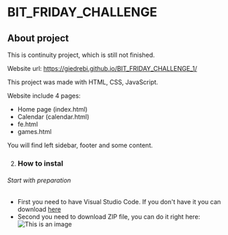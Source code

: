 # BIT_FRIDAY_CHALLENGE

## About project

This is continuity project, which is still not finished.

Website url: https://giedrebi.github.io/BIT_FRIDAY_CHALLENGE_1/ 

This project was made with HTML, CSS, JavaScript.

Website include 4 pages:
  - Home page (index.html)
  - Calendar (calendar.html)
  - fe.html
  - games.html

You will find left sidebar, footer and some content.

2. ### How to instal
###### Start with preparation
* First you need to have Visual Studio Code. If you don't have it you can download [here](https://code.visualstudio.com/) 
* Second you need to download ZIP file, you can do it right here:
![This is an image](https://giedrebi.github.io/BIT_FRIDAY_CHALLENGE_1/readme_files/download.jpg)